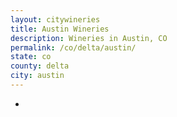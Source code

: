```yaml
---
layout: citywineries
title: Austin Wineries
description: Wineries in Austin, CO
permalink: /co/delta/austin/
state: co
county: delta
city: austin
---
```

-
